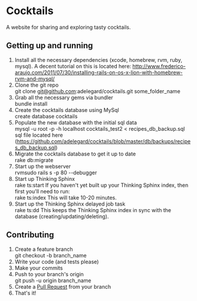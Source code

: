 # Cocktails

A website for sharing and exploring tasty cocktails.

## Getting up and running

1. Install all the necessary dependencies (xcode, homebrew, rvm, ruby, mysql). 
A decent tutorial on this is located here: http://www.frederico-araujo.com/2011/07/30/installing-rails-on-os-x-lion-with-homebrew-rvm-and-mysql/
2. Clone the git repo  
    git clone git@github.com:adelegard/cocktails.git some_folder_name
3. Grab all the necessary gems via bundler  
    bundle install
4. Create the cocktails database using MySql  
    create database cocktails
5. Populate the new database with the initial sql data  
    mysql -u root -p -h localhost cocktails_test2 < recipes_db_backup.sql
sql file located here (https://github.com/adelegard/cocktails/blob/master/db/backups/recipes_db_backup.sql)
6. Migrate the cocktails database to get it up to date  
    rake db:migrate
7. Start up the webserver  
    rvmsudo rails s -p 80 --debugger
8. Start up Thinking Sphinx  
    rake ts:start
If you haven't yet built up your Thinking Sphinx index, then first you'll need to run:  
    rake ts:index
This will take 10-20 minutes.
9. Start up the Thinking Sphinx delayed job task  
    rake ts:dd
This keeps the Thinking Sphinx index in sync with the database (creating/updating/deleting).

## Contributing

1. Create a feature branch  
    git checkout -b branch_name
3. Write your code (and tests please)
4. Make your commits
5. Push to your branch's origin  
    git push -u origin branch_name
5. Create a [Pull Request][pull requests] from your branch
6. That's it!

[pull requests]: http://help.github.com/pull-requests/

